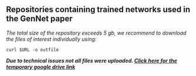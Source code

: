 ## Repositories containing trained networks used in the GenNet paper
 *The total size of the repository exceeds 5 gb, we recommend to download the files of interest individually using:*
 
 ```curl $URL -o outfile```
 
***Due to technical issues not all files were uploaded. [Click here for the temporary google drive link](https://drive.google.com/drive/folders/1dSx_zxGmygWaMiJz2ii23cjHa-nYFnzs?usp=sharing)***
